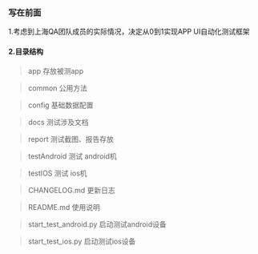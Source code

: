 ### 写在前面
1.考虑到上海QA团队成员的实际情况，决定从0到1实现APP UI自动化测试框架

#### 2.目录结构
>app                      存放被测app

>common                   公用方法

>config                   基础数据配置

>docs                     测试涉及文档

>report                   测试截图、报告存放

>testAndroid              测试 android机

>testIOS                  测试 ios机

>CHANGELOG.md             更新日志

>README.md                使用说明

>start_test_android.py    启动测试android设备

>start_test_ios.py        启动测试ios设备